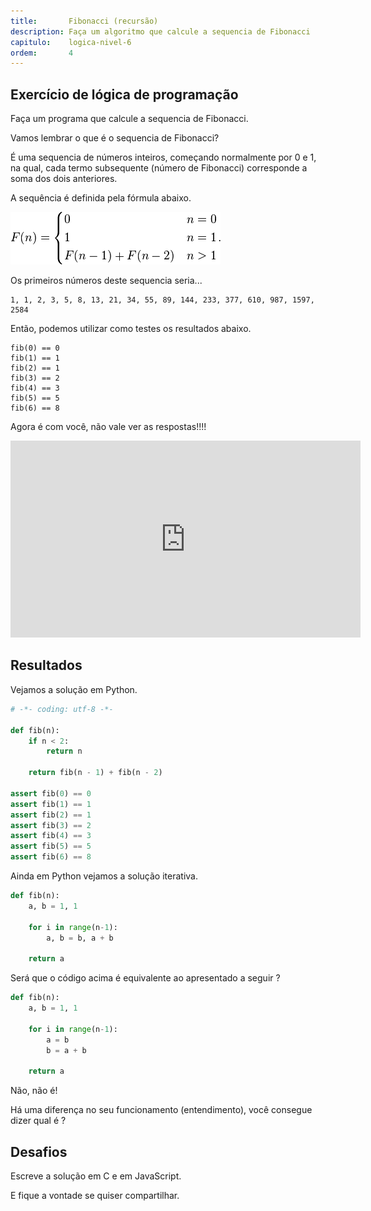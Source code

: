```yaml
---
title:       Fibonacci (recursão)
description: Faça um algoritmo que calcule a sequencia de Fibonacci
capitulo:    logica-nivel-6
ordem:       4
---
```



Exercício de lógica de programação
---

Faça um programa que calcule a sequencia de Fibonacci.

Vamos lembrar o que é o sequencia de Fibonacci?

É uma sequencia de números inteiros, começando normalmente por 0 e 1, na qual, cada termo subsequente (número de
Fibonacci) corresponde a soma dos dois anteriores.

A sequência é definida pela fórmula abaixo.

![Sequencia de fibonacci](fibonacci-01.png)

Os primeiros números deste sequencia seria...

    1, 1, 2, 3, 5, 8, 13, 21, 34, 55, 89, 144, 233, 377, 610, 987, 1597, 2584

Então, podemos utilizar como testes os resultados abaixo.

    fib(0) == 0
    fib(1) == 1
    fib(2) == 1
    fib(3) == 2
    fib(4) == 3
    fib(5) == 5
    fib(6) == 8

Agora é com você, não vale ver as respostas!!!!

<iframe width="560" height="315" src="https://www.youtube.com/embed/QbGLVG1khSs" frameborder="0" allow="autoplay; encrypted-media" allowfullscreen></iframe>


Resultados
---

Vejamos a solução em Python.

```python
# -*- coding: utf-8 -*-

def fib(n):
    if n < 2:
        return n

    return fib(n - 1) + fib(n - 2)

assert fib(0) == 0
assert fib(1) == 1
assert fib(2) == 1
assert fib(3) == 2
assert fib(4) == 3
assert fib(5) == 5
assert fib(6) == 8
```

Ainda em Python vejamos a solução iterativa.

```python
def fib(n):
    a, b = 1, 1

    for i in range(n-1):
        a, b = b, a + b

    return a
```

Será que o código acima é equivalente ao apresentado a seguir ?

```python
def fib(n):
    a, b = 1, 1

    for i in range(n-1):
        a = b
        b = a + b

    return a
```

Não, não é!

Há uma diferença no seu funcionamento (entendimento), você consegue dizer qual é ?


Desafios
---

Escreve a solução em C e em JavaScript.

E fique a vontade se quiser compartilhar.
